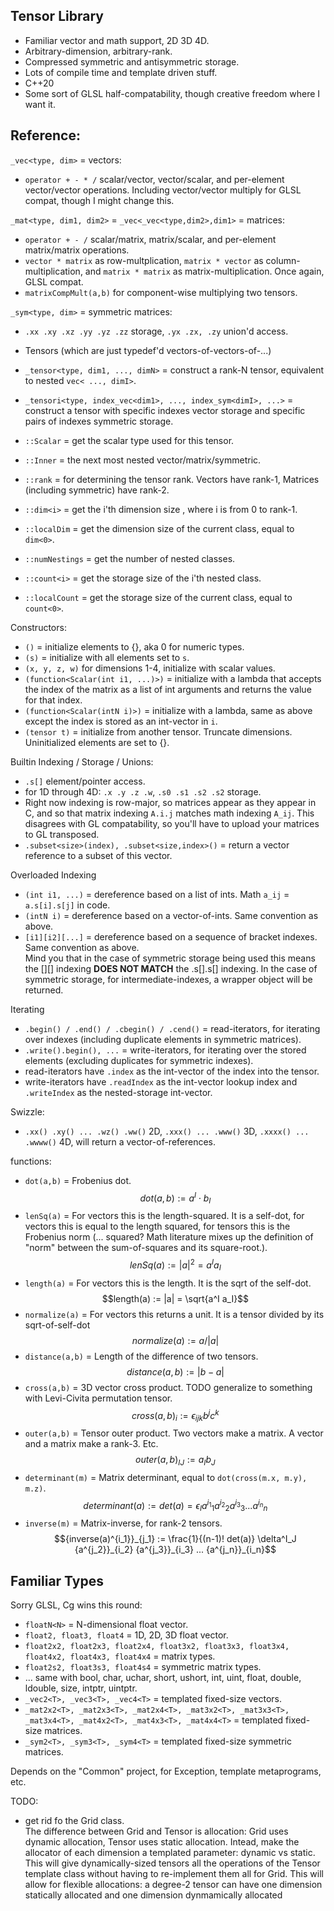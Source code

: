 ## Tensor Library
- Familiar vector and math support, 2D 3D 4D.
- Arbitrary-dimension, arbitrary-rank.
- Compressed symmetric and antisymmetric storage.
- Lots of compile time and template driven stuff.
- C++20
- Some sort of GLSL half-compatability, though creative freedom where I want it.

## Reference:

`_vec<type, dim>` = vectors:
- `operator + - * /` scalar/vector, vector/scalar, and per-element vector/vector operations.  Including vector/vector multiply for GLSL compat, though I might change this.

`_mat<type, dim1, dim2>` = `_vec<_vec<type,dim2>,dim1>` = matrices:
- `operator + - /` scalar/matrix, matrix/scalar, and per-element matrix/matrix operations.
- `vector * matrix` as row-multplication, `matrix * vector` as column-multiplication, and `matrix * matrix` as matrix-multiplication.  Once again, GLSL compat.
- `matrixCompMult(a,b)` for component-wise multiplying two tensors.

`_sym<type, dim>` = symmetric matrices:
- `.xx .xy .xz .yy .yz .zz` storage, `.yx .zx, .zy` union'd access.

- Tensors (which are just typedef'd vectors-of-vectors-of-...)
- `_tensor<type, dim1, ..., dimN>` = construct a rank-N tensor, equivalent to nested `vec< ..., dimI>`.
- `_tensori<type, index_vec<dim1>, ..., index_sym<dimI>, ...>` = construct a tensor with specific indexes vector storage and specific pairs of indexes symmetric storage.
- `::Scalar` = get the scalar type used for this tensor.
- `::Inner` = the next most nested vector/matrix/symmetric.
- `::rank` = for determining the tensor rank.  Vectors have rank-1, Matrices (including symmetric) have rank-2.
- `::dim<i>` = get the i'th dimension size , where i is from 0 to rank-1.
- `::localDim` = get the dimension size of the current class, equal to `dim<0>`.
- `::numNestings` = get the number of nested classes.
- `::count<i>` = get the storage size of the i'th nested class.
- `::localCount` = get the storage size of the current class, equal to `count<0>`.


Constructors:
- `()` = initialize elements to {}, aka 0 for numeric types.
- `(s)` = initialize with all elements set to `s`.
- `(x, y, z, w)` for dimensions 1-4, initialize with scalar values.
- `(function<Scalar(int i1, ...)>)` = initialize with a lambda that accepts the index of the matrix as a list of int arguments and returns the value for that index.
- `(function<Scalar(intN i)>)` = initialize with a lambda, same as above except the index is stored as an int-vector in `i`.
- `(tensor t)` = initialize from another tensor.  Truncate dimensions.  Uninitialized elements are set to {}.

Builtin Indexing / Storage / Unions:
- `.s[]` element/pointer access.
- for 1D through 4D: `.x .y .z .w`, `.s0 .s1 .s2 .s2` storage.
- Right now indexing is row-major, so matrices appear as they appear in C, and so that matrix indexing `A.i.j` matches math indexing `A_ij`.  This disagrees with GL compatability, so you'll have to upload your matrices to GL transposed.
- `.subset<size>(index), .subset<size,index>()` = return a vector reference to a subset of this vector.

Overloaded Indexing
- `(int i1, ...)` = dereference based on a list of ints.  Math `a_ij` = `a.s[i].s[j]` in code.
- `(intN i)` = dereference based on a vector-of-ints. Same convention as above.
- `[i1][i2][...]` = dereference based on a sequence of bracket indexes.  Same convention as above.  
	Mind you that in the case of symmetric storage being used this means the [][] indexing __DOES NOT MATCH__ the .s[].s[] indexing.
	In the case of symmetric storage, for intermediate-indexes, a wrapper object will be returned.

Iterating
- `.begin() / .end() / .cbegin() / .cend()` = read-iterators, for iterating over indexes (including duplicate elements in symmetric matrices).
- `.write().begin(), ...` = write-iterators, for iterating over the stored elements (excluding duplicates for symmetric indexes).
- read-iterators have `.index` as the int-vector of the index into the tensor.
- write-iterators have `.readIndex` as the int-vector lookup index and `.writeIndex` as the nested-storage int-vector.

Swizzle:
- `.xx() .xy() ... .wz() .ww()` 2D, `.xxx() ... .www()` 3D, `.xxxx() ... .wwww()` 4D, will return a vector-of-references.

functions:
- `dot(a,b)` = Frobenius dot.
	$$dot(a,b) := a^I \cdot b_I$$
- `lenSq(a)` = For vectors this is the length-squared.  It is a self-dot, for vectors this is equal to the length squared, for tensors this is the Frobenius norm (... squared? Math literature mixes up the definition of "norm" between the sum-of-squares and its square-root.).
	$$lenSq(a) := |a|^2 = a^I a_I$$
- `length(a)` = For vectors this is the length.  It is the sqrt of the self-dot.
	$$length(a) := |a| = \sqrt{a^I a_I}$$
- `normalize(a)` = For vectors this returns a unit.  It is a tensor divided by its sqrt-of-self-dot
	$$normalize(a) := a / |a|$$
- `distance(a,b)` = Length of the difference of two tensors.
	$$distance(a,b) := |b - a|$$
- `cross(a,b)` = 3D vector cross product.  TODO generalize to something with Levi-Civita permutation tensor.
	$$cross(a,b)_i := \epsilon_{ijk} b^j c^k$$ 
- `outer(a,b)` = Tensor outer product.  Two vectors make a matrix.  A vector and a matrix make a rank-3.  Etc.
	$$outer(a,b)_{IJ} := a_I b_J$$
- `determinant(m)` = Matrix determinant, equal to `dot(cross(m.x, m.y), m.z)`.
	$$determinant(a) := det(a) = \epsilon_I {a^{i_1}}_1 {a^{i_2}}_2 {a^{i_3}}_3 ... {a^{i_n}}_n$$
- `inverse(m)` = Matrix-inverse, for rank-2 tensors.
	$${inverse(a)^{i_1}}_{j_1} := \frac{1}{(n-1)! det(a)} \delta^I_J {a^{j_2}}_{i_2} {a^{j_3}}_{i_3} ... {a^{j_n}}_{i_n}$$

## Familiar Types

Sorry GLSL, Cg wins this round:
- `floatN<N>` = N-dimensional float vector.
- `float2, float3, float4` = 1D, 2D, 3D float vector.
- `float2x2, float2x3, float2x4, float3x2, float3x3, float3x4, float4x2, float4x3, float4x4` = matrix types.
- `float2s2, float3s3, float4s4` = symmetric matrix types.
- ... same with bool, char, uchar, short, ushort, int, uint, float, double, ldouble, size, intptr, uintptr.
- `_vec2<T>, _vec3<T>, _vec4<T>` = templated fixed-size vectors.
- `_mat2x2<T>, _mat2x3<T>, _mat2x4<T>, _mat3x2<T>, _mat3x3<T>, _mat3x4<T>, _mat4x2<T>, _mat4x3<T>, _mat4x4<T>` = templated fixed-size matrices.
- `_sym2<T>, _sym3<T>, _sym4<T>` = templated fixed-size symmetric matrices.

Depends on the "Common" project, for Exception, template metaprograms, etc.

TODO:
- get rid fo the Grid class.  
	The difference between Grid and Tensor is allocation: Grid uses dynamic allocation, Tensor uses static allocation.
	Intead, make the allocator of each dimension a templated parameter: dynamic vs static.
	This will give dynamically-sized tensors all the operations of the Tensor template class without having to re-implement them all for Grid.
	This will allow for flexible allocations: a degree-2 tensor can have one dimension statically allocated and one dimension dynmamically allocated
